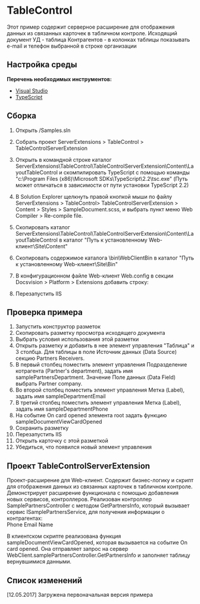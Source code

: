 # TableControl

Этот пример содержит серверное расширение для отображения данных из связанных карточек в табличном контроле.
Исходящий документ УД - таблица Контрагентов - в колонках таблицы показывать e-mail и телефон выбранной в строке организации

## Настройка среды

**Перечень необходимых инструментов:** 
* [Visual Studio](https://www.visualstudio.com)
* [TypeScript](https://www.typescriptlang.org)

## Сборка

1. Открыть /Samples.sln
2. Собрать проект ServerExtensions > TableControl > TableControlServerExtension
3. Открыть в командной строке каталог ServerExtensions\TableControl\TableControlServerExtension\Content\LayoutTableControl и скомпилировать TypeScript с помощью команды
"c:\Program Files (x86)\Microsoft SDKs\TypeScript\2.2\tsc.exe" (Путь может отличаться в зависимости от пути установки TypeScript 2.2)
4. В Solution Explorer щелкнуть правой кнопкой мыши по файлу ServerExtensions > TableControl> TableControlServerExtension > Content > Styles > SampleDocument.scss, 
и выбрать пункт меню Web Compiler > Re-compile file.
5. Скопировать каталог ServerExtensions\TableControl\TableControlServerExtension\Content\LayoutTableControl в каталог "Путь к установленному Web-клиент\Site\Content"
6. Скопировать содержимое каталога \bin\WebClientBin в каталог "Путь к установленному Web-клиент\Site\Bin"
7. В конфигурационном файле Web-клиент Web.config в секции Docsvision > Platform > Extensions добавить строку:

	 <Extension TypeName="TableControlServerExtension.LayoutWebClientExtension, TableControlServerExtension" Target="WebClient"/>
	 
8. Перезапустить IIS

## Проверка примера

1. Запустить конструктор разметок
2. Скопировать разметку просмотра исходящего документа
3. Выбрать условия использования этой разметки
4. Открыть разметку и добавить в нее элемент управления "Таблица" и 3 столбца. Для таблицы в поле Источник данных (Data Source) секцию Partners Receivers.
5. В первый столбец поместить элемент управления Подразделение котрагента (Partner's department), задать имя samplePartnersDepartment. Значение Поле данных (Data Field) выбрать Partner company.
6. Во второй столбец поместить элемент управления Метка (Label), задать имя sampleDepartmentEmail
7. В третий столбец поместить элемент управления Метка (Label), задать имя sampleDepartmentPhone
8. На событие On card opened элемента root задать функцию sampleDocumentViewCardOpened 
9. Сохранить разметку
10. Перезапустить IIS
11. Открыть карточку с этой разметкой
12. Убедиться, что появился новый элемент управления 

## Проект TableControlServerExtension

Проект-расширение для Web-клиент. Содержит бизнес-логику и скрипт для отображения данных из связанных карточек в табличном контроле.
Демонстрирует расширение функционала с помощью добавления новых сервисов, контроллеров.
Реализован контроллер SamplePartnersController с методом GetPartnersInfo, который вызывает сервис ISamplePartnersService,
 для получения информации о контрагентах:  
	Phone
	Email
	Name	

В клиентском скрипте реализована функция sampleDocumentViewCardOpened, которая вызывается на событие On card opened.
Она отправляет запрос на сервер WebClient.samplePartnersController.GetPartnersInfo и заполняет таблицу вернувшимися данными.

## Список изменений

[12.05.2017] Загружена первоначальная версия примера

